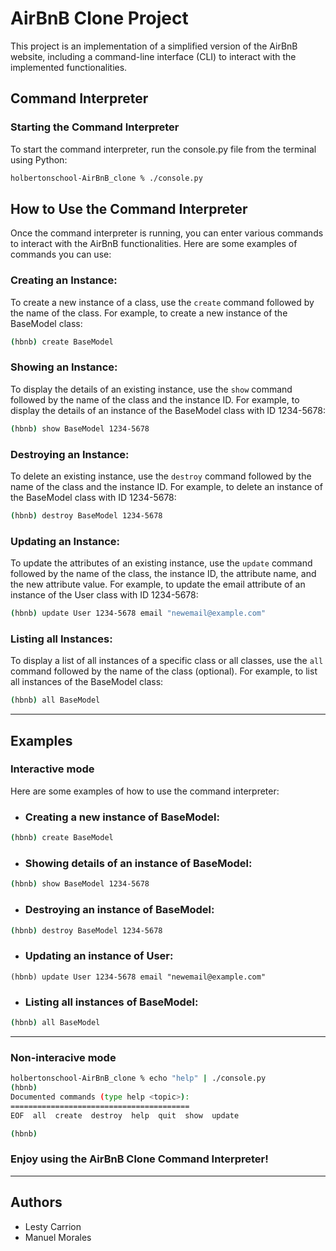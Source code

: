 # AirBnB Clone Project

This project is an implementation of a simplified version of the AirBnB website, including a command-line interface (CLI) to interact with the implemented functionalities.

## Command Interpreter

### Starting the Command Interpreter

To start the command interpreter, run the console.py file from the terminal using Python:

```bash
holbertonschool-AirBnB_clone % ./console.py
```

## How to Use the Command Interpreter

Once the command interpreter is running, you can enter various commands to interact with the AirBnB functionalities. Here are some examples of commands you can use:

### Creating an Instance:

To create a new instance of a class, use the `create` command followed by the name of the class. For example, to create a new instance of the BaseModel class:
```bash
(hbnb) create BaseModel
```
### Showing an Instance:

To display the details of an existing instance, use the `show` command followed by the name of the class and the instance ID. For example, to display the details of an instance of the BaseModel class with ID 1234-5678:
```bash
(hbnb) show BaseModel 1234-5678
```
### Destroying an Instance:

To delete an existing instance, use the `destroy` command followed by the name of the class and the instance ID. For example, to delete an instance of the BaseModel class with ID 1234-5678:
```bash
(hbnb) destroy BaseModel 1234-5678
```
### Updating an Instance:

To update the attributes of an existing instance, use the `update` command followed by the name of the class, the instance ID, the attribute name, and the new attribute value. For example, to update the email attribute of an instance of the User class with ID 1234-5678:
```bash
(hbnb) update User 1234-5678 email "newemail@example.com"
```
### Listing all Instances:

To display a list of all instances of a specific class or all classes, use the `all` command followed by the name of the class (optional). For example, to list all instances of the BaseModel class:
```bash
(hbnb) all BaseModel
```
---

## Examples

### Interactive mode

Here are some examples of how to use the command interpreter:

- ### Creating a new instance of BaseModel:
```bash
(hbnb) create BaseModel
```
- ### Showing details of an instance of BaseModel:
```bash
(hbnb) show BaseModel 1234-5678
```
- ### Destroying an instance of BaseModel:
```bash
(hbnb) destroy BaseModel 1234-5678
```
- ### Updating an instance of User:
```
(hbnb) update User 1234-5678 email "newemail@example.com"
```
- ### Listing all instances of BaseModel:
```bash
(hbnb) all BaseModel
```
---
### Non-interacive mode
```bash
holbertonschool-AirBnB_clone % echo "help" | ./console.py 
(hbnb)
Documented commands (type help <topic>):
========================================
EOF  all  create  destroy  help  quit  show  update

(hbnb)
```
### Enjoy using the AirBnB Clone Command Interpreter!
---
## Authors
- Lesty Carrion
- Manuel Morales
